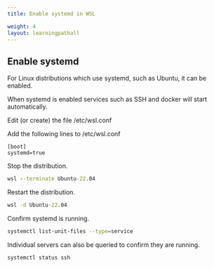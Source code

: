 ```yaml
---
title: Enable systemd in WSL

weight: 4
layout: learningpathall
---
```


## Enable systemd 

For Linux distributions which use systemd, such as Ubuntu, it can be enabled. 

When systemd is enabled services such as SSH and docker will start automatically.

Edit (or create) the file /etc/wsl.conf

Add the following lines to /etc/wsl.conf

```console
[boot]
systemd=true
```

Stop the distribution.

```cmd
wsl --terminate Ubuntu-22.04
```

Restart the distribution.

```cmd
wsl -d Ubuntu-22.04
```

Confirm systemd is running.

```bash
systemctl list-unit-files --type=service
```

Individual servers can also be queried to confirm they are running.

```bash
systemctl status ssh
```